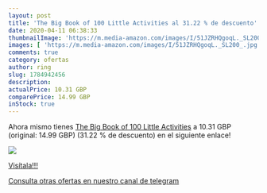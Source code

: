 ```yaml
---
layout: post
title: 'The Big Book of 100 Little Activities al 31.22 % de descuento'
date: 2020-04-11 06:38:33
thumbnailImage: 'https://m.media-amazon.com/images/I/51JZRHQgoqL._SL200_.jpg'
images: [ 'https://m.media-amazon.com/images/I/51JZRHQgoqL._SL200_.jpg' ]
comments: true
category: ofertas
author: ring
slug: 1784942456
description:
actualPrice: 10.31 GBP
comparePrice: 14.99 GBP
inStock: true
---
```


Ahora mismo tienes [The Big Book of 100 Little Activities](https://www.amazon.co.uk/dp/1784942456/?tag=redken01-21) a 10.31 GBP (original: 14.99 GBP) (31.22 %  de descuento) en el siguiente enlace!

[![](https://m.media-amazon.com/images/I/51JZRHQgoqL._SL200_.jpg)](https://www.amazon.co.uk/dp/1784942456/?tag=redken01-21)

[Visítala!!!](https://www.amazon.co.uk/dp/1784942456/?tag=redken01-21)

[Consulta otras ofertas en nuestro canal de telegram](https://t.me/s/ofertas25)
